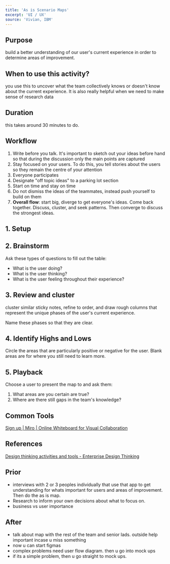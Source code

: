 ```yaml
---
title: 'As is Scenario Maps'
excerpt: 'UI / UX'
source: 'Vivian, IBM'
---
```


## Purpose

build a better understanding of our user's current experience in order to determine areas of improvement. 

## When to use this activity?

you use this to uncover what the team collectively knows or doesn't know about the current experience. It is also really helpful when we need to make sense of research data

## Duration

this takes around 30 minutes to do.

## Workflow

1. Write before you talk. It's important to sketch out your ideas before hand so that during the discussion only the main points are captured
2. Stay focused on your users. To do this, you tell stories about the users so they remain the centre of your attention
3. Everyone participates
4. Designate "off topic ideas" to a parking lot section
5. Start on time and stay on time
6. Do not dismiss the ideas of the teammates, instead push yourself to build on them
7. **Overall flow**: start big, diverge to get everyone's ideas. Come back together. Discuss, cluster, and seek patterns. Then converge to discuss the strongest ideas.

## 1. Setup

## 2. Brainstorm

Ask these types of questions to fill out the table:

- What is the user doing?
- What is the user thinking?
- What is the user feeling throughout their experience?

## 3. Review and cluster

cluster similar sticky notes, refine to order, and draw rough columns that represent the unique phases of the user's current experience. 

Name these phases so that they are clear.

## 4. Identify Highs and Lows

Circle the areas that are particularly positive or negative for the user. Blank areas are for where you still need to learn more. 

## 5. Playback

Choose a user to present the map to and ask them:

1. What areas are you certain are true?
2. Where are there still gaps in the team's knowledge?

## Common Tools

[Sign up | Miro | Online Whiteboard for Visual Collaboration](https://miro.com/app/dashboard/)

## References

[Design thinking activities and tools - Enterprise Design Thinking](https://www.ibm.com/design/thinking/page/toolkit/activity/as-is-scenario-map)

## Prior

- interviews with 2 or 3 peoples individually that use that app to get understanding for whats important for users and areas of improvement. Then do the as is map.
- Research to inform your own decisions about what to focus on.
- business vs user importance

## After

- talk about map with the rest of the team and senior lads. outside help important incase u miss something
- now u can start figmas
- complex problems need user flow diagram. then u go into mock ups
- if its a simple problem, then u go straight to mock ups.

